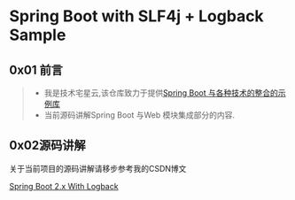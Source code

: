 # Spring Boot with SLF4j + Logback Sample

## 0x01 前言

>- 我是技术宅星云,该仓库致力于提供[Spring Boot 与各种技术的整合的示例库](https://github.com/geekxingyun/SpringBootBestPracticesSample)
>- 当前源码讲解Spring Boot 与Web 模块集成部分的内容.
 
## 0x02源码讲解

关于当前项目的源码讲解请移步参考我的CSDN博文

[Spring Boot 2.x With Logback](https://xingyun.blog.csdn.net/article/details/88884141)








